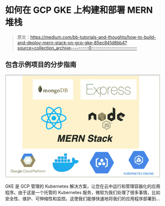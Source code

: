 # 如何在 GCP GKE 上构建和部署 MERN 堆栈

> 原文：<https://medium.com/bb-tutorials-and-thoughts/how-to-build-and-deploy-mern-stack-on-gcp-gke-85ec841d8bb4?source=collection_archive---------0----------------------->

## 包含示例项目的分步指南

![](img/245835ea8f0cb194ec831ef09e0a8262.png)

GKE 是 GCP 管理的 Kubernetes 解决方案，让您在云中运行和管理容器化的应用程序。由于这是一个托管的 Kubernetes 服务，微软为我们处理了很多事情，比如安全性、维护、可伸缩性和监控。这使我们能够快速地将我们的应用程序部署到…